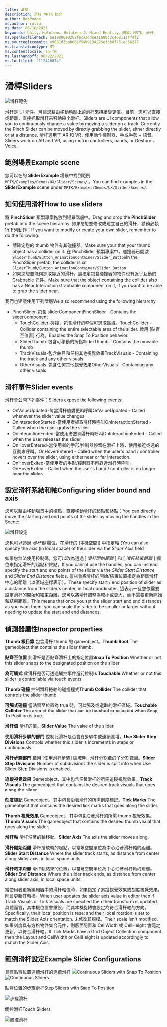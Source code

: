 ```yaml
---
title: 滑桿
description: 滑杆 MRTK 簡介
author: RogPodge
ms.author: roliu
ms.date: 06/18/2021
keywords: Unity、HoloLens、HoloLens 2、Mixed Reality、開發、MRTK、滑杆、
ms.openlocfilehash: be19806e0202f6cb3ddcea1a80c2c40811aff4f2
ms.sourcegitcommit: e9661d3bab061f9499134226ef3b87751ec56277
ms.translationtype: MT
ms.contentlocale: zh-TW
ms.lasthandoff: 06/22/2021
ms.locfileid: "112426874"
---
```

# <a name="sliders"></a><span data-ttu-id="2ebfc-104">滑桿</span><span class="sxs-lookup"><span data-stu-id="2ebfc-104">Sliders</span></span>

![滑杆範例](../images/slider/MRTK_UX_Slider_Main.jpg)

<span data-ttu-id="2ebfc-106">滑杆是 UI 元件，可讓您藉由移動軌跡上的滑杆來持續變更值。目前，您可以直接或距離，直接抓取滑杆來移動縮小滑杆。</span><span class="sxs-lookup"><span data-stu-id="2ebfc-106">Sliders are UI components that allow you to continuously change a value by moving a slider on a track. Currently the Pinch Slider can be moved by directly grabbing the slider, either directly or at a distance.</span></span> <span data-ttu-id="2ebfc-107">滑杆適用于 AR 和 VR，使用動作控制器、手或手勢 + 語音。</span><span class="sxs-lookup"><span data-stu-id="2ebfc-107">Sliders work on AR and VR, using motion controllers, hands, or Gesture + Voice.</span></span>

## <a name="example-scene"></a><span data-ttu-id="2ebfc-108">範例場景</span><span class="sxs-lookup"><span data-stu-id="2ebfc-108">Example scene</span></span>

<span data-ttu-id="2ebfc-109">您可以在的 **SliderExample** 場景中找到範例 `MRTK/Examples/Demos/UX/Slider/Scenes/` 。</span><span class="sxs-lookup"><span data-stu-id="2ebfc-109">You can find examples in the **SliderExample** scene under `MRTK/Examples/Demos/UX/Slider/Scenes/`.</span></span>

## <a name="how-to-use-sliders"></a><span data-ttu-id="2ebfc-110">如何使用滑杆</span><span class="sxs-lookup"><span data-stu-id="2ebfc-110">How to use sliders</span></span>

<span data-ttu-id="2ebfc-111">將 **PinchSlider** 預製專案拖放到場景階層中。</span><span class="sxs-lookup"><span data-stu-id="2ebfc-111">Drag and drop the **PinchSlider** prefab into the scene hierarchy.</span></span> <span data-ttu-id="2ebfc-112">如果您想要修改或建立自己的滑杆，請務必執行下列動作：</span><span class="sxs-lookup"><span data-stu-id="2ebfc-112">If you want to modify or create your own slider, remember to do the following:</span></span>

- <span data-ttu-id="2ebfc-113">請確定您的 thumb 物件有其碰撞器。</span><span class="sxs-lookup"><span data-stu-id="2ebfc-113">Make sure your that your thumb object has a collider on it.</span></span> <span data-ttu-id="2ebfc-114">在 PinchSlider 預製專案中，碰撞器已開啟 `SliderThumb/Button_AnimationContainer/Slider_Button`</span><span class="sxs-lookup"><span data-stu-id="2ebfc-114">In the PinchSlider prefab, the collider is on `SliderThumb/Button_AnimationContainer/Slider_Button`</span></span>
- <span data-ttu-id="2ebfc-115">如果您想要能夠抓取靠近的滑杆，請確定包含碰撞器的物件也有近乎互動的 Grabbable 元件。</span><span class="sxs-lookup"><span data-stu-id="2ebfc-115">Make sure that the object containing the collider also has a Near Interaction Grabbable component on it, if you want to be able to grab the slider near.</span></span>

<span data-ttu-id="2ebfc-116">我們也建議使用下列階層</span><span class="sxs-lookup"><span data-stu-id="2ebfc-116">We also recommend using the following hierarchy</span></span>

- <span data-ttu-id="2ebfc-117">PinchSlider-包含 sliderComponent</span><span class="sxs-lookup"><span data-stu-id="2ebfc-117">PinchSlider - Contains the sliderComponent</span></span>
  - <span data-ttu-id="2ebfc-118">TouchCollider-碰撞，包含滑杆的整個可選取區域。</span><span class="sxs-lookup"><span data-stu-id="2ebfc-118">TouchCollider - Collider containing the entire selectable area of the slider.</span></span> <span data-ttu-id="2ebfc-119">啟用 [貼齊至位置] 行為。</span><span class="sxs-lookup"><span data-stu-id="2ebfc-119">Enables the Snap To Position behavior.</span></span>
  - <span data-ttu-id="2ebfc-120">SliderThumb-包含可移動的拇指</span><span class="sxs-lookup"><span data-stu-id="2ebfc-120">SliderThumb - Contains the movable thumb</span></span>
  - <span data-ttu-id="2ebfc-121">TrackVisuals-包含曲目和任何其他視覺效果</span><span class="sxs-lookup"><span data-stu-id="2ebfc-121">TrackVisuals - Containing the track and any other visuals</span></span>
  - <span data-ttu-id="2ebfc-122">OtherVisuals-包含任何其他視覺效果</span><span class="sxs-lookup"><span data-stu-id="2ebfc-122">OtherVisuals - Containing any other visuals</span></span>

## <a name="slider-events"></a><span data-ttu-id="2ebfc-123">滑杆事件</span><span class="sxs-lookup"><span data-stu-id="2ebfc-123">Slider events</span></span>

<span data-ttu-id="2ebfc-124">滑杆會公開下列事件：</span><span class="sxs-lookup"><span data-stu-id="2ebfc-124">Sliders expose the following events:</span></span>

- <span data-ttu-id="2ebfc-125">OnValueUpdated-每當滑杆值變更時呼叫</span><span class="sxs-lookup"><span data-stu-id="2ebfc-125">OnValueUpdated - Called whenever the slider value changes</span></span>
- <span data-ttu-id="2ebfc-126">OnInteractionStarted-當使用者抓取滑杆時呼叫</span><span class="sxs-lookup"><span data-stu-id="2ebfc-126">OnInteractionStarted - Called when the user grabs the slider</span></span>
- <span data-ttu-id="2ebfc-127">OnInteractionEnded-當使用者放開滑杆時呼叫</span><span class="sxs-lookup"><span data-stu-id="2ebfc-127">OnInteractionEnded - Called when the user releases the slider</span></span>
- <span data-ttu-id="2ebfc-128">OnHoverEntered-當使用者的手形/控制器停留在滑杆上時，使用接近或遠的互動來呼叫。</span><span class="sxs-lookup"><span data-stu-id="2ebfc-128">OnHoverEntered - Called when the user's hand / controller hovers over the slider, using either near or far interaction.</span></span>
- <span data-ttu-id="2ebfc-129">OnHoverExited-當使用者的手形/控制器不再靠近滑杆時呼叫。</span><span class="sxs-lookup"><span data-stu-id="2ebfc-129">OnHoverExited - Called when the user's hand / controller is no longer near the slider.</span></span>

## <a name="configuring-slider-bound-and-axis"></a><span data-ttu-id="2ebfc-130">設定滑杆系結和軸</span><span class="sxs-lookup"><span data-stu-id="2ebfc-130">Configuring slider bound and axis</span></span>

<span data-ttu-id="2ebfc-131">您可以藉由移動場景中的控點，直接移動滑杆的起點和終點：</span><span class="sxs-lookup"><span data-stu-id="2ebfc-131">You can directly move the starting and end points of the slider by moving the handles in the Scene:</span></span>

![滑杆設定](../images/sliders/MRTK_Sliders_Setup.png)

<span data-ttu-id="2ebfc-133">您也可以透過 _滑杆軸_ 欄位，在滑杆的 [本機空間]) 中指定軸 (</span><span class="sxs-lookup"><span data-stu-id="2ebfc-133">You can also specify the axis (in local space) of the slider via the _Slider Axis_ field</span></span>

<span data-ttu-id="2ebfc-134">如果您無法使用控制碼，您可以改為透過 [ _滑杆開始距離_ ] 和 [ _滑杆結束距離_ ] 欄位來指定滑杆的起點和終點。</span><span class="sxs-lookup"><span data-stu-id="2ebfc-134">If you cannot use the handles, you can instead specify the start and end points of the slider via the _Slider Start Distance_ and _Slider End Distance_ fields.</span></span> <span data-ttu-id="2ebfc-135">這些會將滑杆的開始/結束位置指定為距離滑杆中心的距離（以區域座標表示）。</span><span class="sxs-lookup"><span data-stu-id="2ebfc-135">These specify start / end position of slider as a distance from the slider's center, in local coordinates.</span></span> <span data-ttu-id="2ebfc-136">這表示一旦您依需要設定滑杆的開始和結束距離，您可以將滑杆調整為較小或更大，而不需要更新開始和結束距離。</span><span class="sxs-lookup"><span data-stu-id="2ebfc-136">This means that once you set the slider start and end distances as you want them, you can scale the slider to be smaller or larger without needing to update the start and end distances.</span></span>

## <a name="inspector-properties"></a><span data-ttu-id="2ebfc-137">偵測器屬性</span><span class="sxs-lookup"><span data-stu-id="2ebfc-137">Inspector properties</span></span>

<span data-ttu-id="2ebfc-138">**Thumb 根目錄** 包含滑杆 thumb 的 gameobject。</span><span class="sxs-lookup"><span data-stu-id="2ebfc-138">**Thumb Root** The gameobject that contains the slider thumb.</span></span>

<span data-ttu-id="2ebfc-139">**貼齊至位置** 此滑杆是否貼齊滑杆上的指定位置</span><span class="sxs-lookup"><span data-stu-id="2ebfc-139">**Snap To Position** Whether or not this slider snaps to the designated position on the slider</span></span>

<span data-ttu-id="2ebfc-140">**為可觸式** 此滑杆是否可透過觸控事件進行控制</span><span class="sxs-lookup"><span data-stu-id="2ebfc-140">**Is Touchable** Whether or not this slider is controllable via touch events</span></span>

<span data-ttu-id="2ebfc-141">**Thumb 碰撞** 控制滑杆捲軸的碰撞程式</span><span class="sxs-lookup"><span data-stu-id="2ebfc-141">**Thumb Collider** The collider that controls the slider thumb</span></span>

<span data-ttu-id="2ebfc-142">**可觸式碰撞** 當貼齊至位置為 true 時，可以觸及或選取的滑杆區域。</span><span class="sxs-lookup"><span data-stu-id="2ebfc-142">**Touchable Collider** The area of the slider that can be touched or selected when Snap To Position is true.</span></span>

<span data-ttu-id="2ebfc-143">**滑杆值** 滑杆的值。</span><span class="sxs-lookup"><span data-stu-id="2ebfc-143">**Slider Value** The value of the slider.</span></span>

<span data-ttu-id="2ebfc-144">**使用滑杆步驟的部門** 控制此滑杆是否會在步驟中或連續遞增。</span><span class="sxs-lookup"><span data-stu-id="2ebfc-144">**Use Slider Step Divisions** Controls whether this slider is increments in steps or continuously.</span></span>

<span data-ttu-id="2ebfc-145">**滑杆步驟部門** 啟用 [使用滑杆步驟] 區域時，滑杆分割至的子分割數目。</span><span class="sxs-lookup"><span data-stu-id="2ebfc-145">**Slider Step Divisions** Number of subdivisions the slider is split into when Use Slider Step Divisions is enabled.</span></span>

<span data-ttu-id="2ebfc-146">**追蹤視覺效果** Gameobject，其中包含沿著滑杆的所需追蹤視覺效果。</span><span class="sxs-lookup"><span data-stu-id="2ebfc-146">**Track Visuals** The gameobject that contains the desired track visuals that goes along the slider.</span></span>

<span data-ttu-id="2ebfc-147">**刻度標記** Gameobject，其中包含沿著滑杆的所需刻度標記。</span><span class="sxs-lookup"><span data-stu-id="2ebfc-147">**Tick Marks** The gameobject that contains the desired tick marks that goes along the slider.</span></span>

<span data-ttu-id="2ebfc-148">**Thumb 視覺效果** Gameobject，其中包含沿著滑杆的所需 thumb 視覺效果。</span><span class="sxs-lookup"><span data-stu-id="2ebfc-148">**Thumb Visuals** The gameobject that contains the desired thumb visual that goes along the slider.</span></span>

<span data-ttu-id="2ebfc-149">**滑杆軸** 滑杆沿著的軸移動。</span><span class="sxs-lookup"><span data-stu-id="2ebfc-149">**Slider Axis** The axis the slider moves along.</span></span>

<span data-ttu-id="2ebfc-150">**滑杆開始距離** 滑杆播放軌的起點，以當地空間單位為中心沿著滑杆軸的距離。</span><span class="sxs-lookup"><span data-stu-id="2ebfc-150">**Slider Start Distance** Where the slider track starts, as distance from center along slider axis, in local space units.</span></span>

<span data-ttu-id="2ebfc-151">**滑杆結束距離** 滑杆軌結束的位置，以當地空間單位為中心沿著滑杆軸的距離。</span><span class="sxs-lookup"><span data-stu-id="2ebfc-151">**Slider End Distance** Where the slider track ends, as distance from center along slider axis, in local space units.</span></span>

<span data-ttu-id="2ebfc-152">當使用者更新編輯器中的滑杆軸值時，如果指定了追蹤視覺效果或刻度視覺效果，則會更新其轉換。</span><span class="sxs-lookup"><span data-stu-id="2ebfc-152">When user updates the slider axis value in editor then if Track Visuals or Tick Visuals are specified then their transform is updated.</span></span>
<span data-ttu-id="2ebfc-153">具體而言，其本機位置會重設，而其本機旋轉會設定為符合滑杆軸的方向。</span><span class="sxs-lookup"><span data-stu-id="2ebfc-153">Specifically, their local position is reset and their local rotation is set to match the Slider Axis orientation.</span></span>
<span data-ttu-id="2ebfc-154">未修改其規模。</span><span class="sxs-lookup"><span data-stu-id="2ebfc-154">Their scale isn't modified.</span></span>
<span data-ttu-id="2ebfc-155">如果刻度具有方格物件集合元件，則版面配置和 CellWidth 或 CellHeight 會隨之更新，以符合滑杆軸。</span><span class="sxs-lookup"><span data-stu-id="2ebfc-155">If Tick Marks have a Grid Object Collection component then the Layout and CellWidth or CellHeight is updated accordingly to match the Slider Axis.</span></span>

## <a name="example-slider-configurations"></a><span data-ttu-id="2ebfc-156">範例滑杆設定</span><span class="sxs-lookup"><span data-stu-id="2ebfc-156">Example Slider Configurations</span></span>

<span data-ttu-id="2ebfc-157">具有貼齊位置連續滑杆的連續滑杆 ![](https://user-images.githubusercontent.com/39840334/122488212-d410a400-cf91-11eb-8d31-fc7584ddc465.gif)</span><span class="sxs-lookup"><span data-stu-id="2ebfc-157">Continuous Sliders with Snap To Position ![Continuous Sliders](https://user-images.githubusercontent.com/39840334/122488212-d410a400-cf91-11eb-8d31-fc7584ddc465.gif)</span></span>

<span data-ttu-id="2ebfc-158">貼齊位置的步驟滑杆</span><span class="sxs-lookup"><span data-stu-id="2ebfc-158">Step Sliders with Snap To Position</span></span>

![步驟滑杆](https://user-images.githubusercontent.com/39840334/122488226-dc68df00-cf91-11eb-9459-89655bbb054d.gif)

<span data-ttu-id="2ebfc-160">觸控滑杆</span><span class="sxs-lookup"><span data-stu-id="2ebfc-160">Touch Sliders</span></span>

![觸控滑杆](https://user-images.githubusercontent.com/39840334/122488221-d8d55800-cf91-11eb-91a1-bb12debe2797.gif)